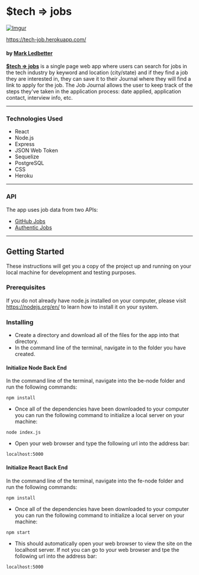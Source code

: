 # $tech => jobs   

[![Imgur](https://i.imgur.com/88xmGhNl.jpg)](https://tech-job.herokuapp.com/)

https://tech-job.herokuapp.com/

#### by [Mark Ledbetter](http://markledbetterdesigns.com/)

**[$tech => jobs](https://tech-job.herokuapp.com/
)** is a single page web app where users can search for jobs in the tech industry by keyword and location (city/state) and if they find a job they are interested in, they can save it to their Journal where they will find a link to apply for the job. The Job Journal allows the user to keep track of the steps they've taken in the application process: date applied, application contact, interview info, etc.  
___
### Technologies Used  

 * React  
 * Node.js  
 * Express  
 * JSON Web Token  
 * Sequelize  
 * PostgreSQL  
 * CSS  
 * Heroku  
___
### API  
The app uses job data from two APIs:
 * [GitHub Jobs](https://jobs.github.com/api)
 * [Authentic Jobs](https://authenticjobs.com/api)
___
## Getting Started
These instructions will get you a copy of the project up and running on your local machine for development and testing purposes.

### Prerequisites
If you do not already have node.js installed on your computer, please visit https://nodejs.org/en/ to learn how to install it on your system.  

### Installing
 * Create a directory and download all of the files for the app into that directory.  
 * In the command line of the terminal, navigate in to the folder you have created.   
#### Initialize Node Back End  
In the command line of the terminal, navigate into the be-node folder and run the following commands:  
```
npm install
```
 * Once all of the dependencies have been downloaded to your computer you can run the following command to initialize a local server on your machine:  
```
node index.js
```
 * Open your web browser and type the following url into the address bar:
```
localhost:5000
```  
#### Initialize React Back End  
In the command line of the terminal, navigate into the fe-node folder and run the following commands:  
```
npm install
```

* Once all of the dependencies have been downloaded to your computer you can run the following command to initialize a local server on your machine:  
 ```
 npm start
 ```
* This should automatically open your web browser to view the site on the localhost server. If not you can go to your web browser and tpe the following url into the address bar:
```
localhost:5000
```
